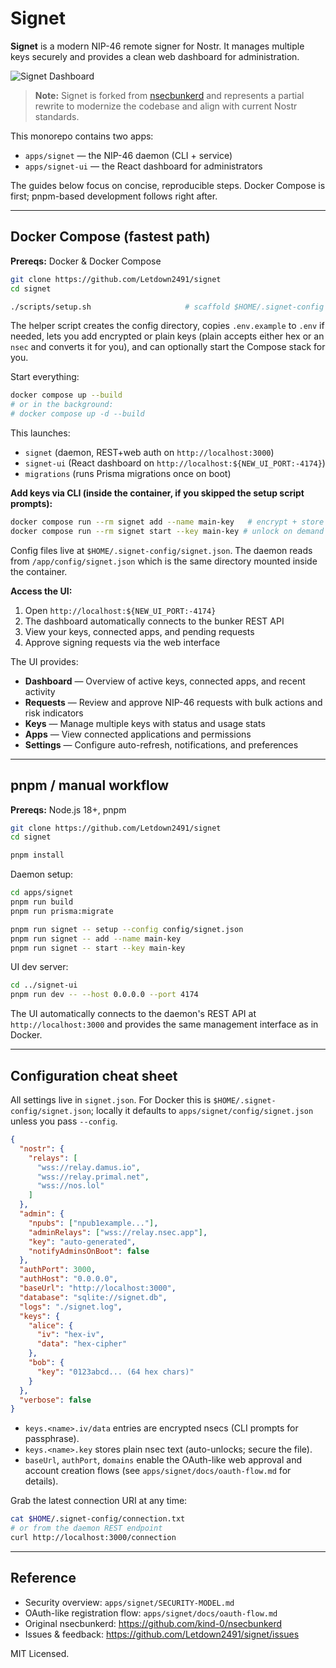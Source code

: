 # Signet

**Signet** is a modern NIP-46 remote signer for Nostr. It manages multiple keys securely and provides a clean web dashboard for administration.

![Signet Dashboard](docs/dashboard-screenshot.png)

> **Note:** Signet is forked from [nsecbunkerd](https://github.com/kind-0/nsecbunkerd) and represents a partial rewrite to modernize the codebase and align with current Nostr standards.

This monorepo contains two apps:

- `apps/signet` — the NIP-46 daemon (CLI + service)
- `apps/signet-ui` — the React dashboard for administrators

The guides below focus on concise, reproducible steps. Docker Compose is first; pnpm-based development follows right after.

---

## Docker Compose (fastest path)

**Prereqs:** Docker & Docker Compose

```bash
git clone https://github.com/Letdown2491/signet
cd signet

./scripts/setup.sh                     # scaffold $HOME/.signet-config
```

The helper script creates the config directory, copies `.env.example` to `.env` if needed, lets you add encrypted or plain keys (plain accepts either hex or an `nsec` and converts it for you), and can optionally start the Compose stack for you.

Start everything:

```bash
docker compose up --build
# or in the background:
# docker compose up -d --build
```

This launches:

- `signet` (daemon, REST+web auth on `http://localhost:3000`)
- `signet-ui` (React dashboard on `http://localhost:${NEW_UI_PORT:-4174}`)
- `migrations` (runs Prisma migrations once on boot)

**Add keys via CLI (inside the container, if you skipped the setup script prompts):**

```bash
docker compose run --rm signet add --name main-key   # encrypt + store nsec
docker compose run --rm signet start --key main-key # unlock on demand
```

Config files live at `$HOME/.signet-config/signet.json`. The daemon reads from `/app/config/signet.json` which is the same directory mounted inside the container.

**Access the UI:**

1. Open `http://localhost:${NEW_UI_PORT:-4174}`
2. The dashboard automatically connects to the bunker REST API
3. View your keys, connected apps, and pending requests
4. Approve signing requests via the web interface

The UI provides:
- **Dashboard** — Overview of active keys, connected apps, and recent activity
- **Requests** — Review and approve NIP-46 requests with bulk actions and risk indicators
- **Keys** — Manage multiple keys with status and usage stats
- **Apps** — View connected applications and permissions
- **Settings** — Configure auto-refresh, notifications, and preferences

---

## pnpm / manual workflow

**Prereqs:** Node.js 18+, pnpm

```bash
git clone https://github.com/Letdown2491/signet
cd signet

pnpm install
```

Daemon setup:

```bash
cd apps/signet
pnpm run build
pnpm run prisma:migrate

pnpm run signet -- setup --config config/signet.json
pnpm run signet -- add --name main-key
pnpm run signet -- start --key main-key
```

UI dev server:

```bash
cd ../signet-ui
pnpm run dev -- --host 0.0.0.0 --port 4174
```

The UI automatically connects to the daemon's REST API at `http://localhost:3000` and provides the same management interface as in Docker.

---

## Configuration cheat sheet

All settings live in `signet.json`. For Docker this is `$HOME/.signet-config/signet.json`; locally it defaults to `apps/signet/config/signet.json` unless you pass `--config`.

```json
{
  "nostr": {
    "relays": [
      "wss://relay.damus.io",
      "wss://relay.primal.net",
      "wss://nos.lol"
    ]
  },
  "admin": {
    "npubs": ["npub1example..."],
    "adminRelays": ["wss://relay.nsec.app"],
    "key": "auto-generated",
    "notifyAdminsOnBoot": false
  },
  "authPort": 3000,
  "authHost": "0.0.0.0",
  "baseUrl": "http://localhost:3000",
  "database": "sqlite://signet.db",
  "logs": "./signet.log",
  "keys": {
    "alice": {
      "iv": "hex-iv",
      "data": "hex-cipher"
    },
    "bob": {
      "key": "0123abcd... (64 hex chars)"
    }
  },
  "verbose": false
}
```

- `keys.<name>.iv/data` entries are encrypted nsecs (CLI prompts for passphrase).
- `keys.<name>.key` stores plain nsec text (auto-unlocks; secure the file).
- `baseUrl`, `authPort`, `domains` enable the OAuth-like web approval and account creation flows (see `apps/signet/docs/oauth-flow.md` for details).

Grab the latest connection URI at any time:

```bash
cat $HOME/.signet-config/connection.txt
# or from the daemon REST endpoint
curl http://localhost:3000/connection
```

---

## Reference

- Security overview: `apps/signet/SECURITY-MODEL.md`
- OAuth-like registration flow: `apps/signet/docs/oauth-flow.md`
- Original nsecbunkerd: https://github.com/kind-0/nsecbunkerd
- Issues & feedback: https://github.com/Letdown2491/signet/issues

MIT Licensed.
